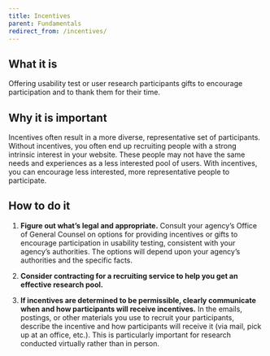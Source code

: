 ```yaml
---
title: Incentives
parent: Fundamentals
redirect_from: /incentives/
---
```


## What it is

Offering usability test or user research participants gifts to encourage participation and to thank them for their time.

## Why it is important

Incentives often result in a more diverse, representative set of participants. Without incentives, you often end up recruiting people with a strong intrinsic interest in your website. These people may not have the same needs and experiences as a less interested pool of users. With incentives, you can encourage less interested, more representative people to participate.

## How to do it

1. **Figure out what’s legal and appropriate.** Consult your agency’s Office of General Counsel on options for providing incentives or gifts to encourage participation in usability testing, consistent with your agency’s authorities. The options will depend upon your agency’s authorities and the specific facts.

2. **Consider contracting for a recruiting service to help you get an effective research pool.**

3. **If incentives are determined to be permissible, clearly communicate when and how participants will receive incentives.** In the emails, postings, or other materials you use to recruit your participants, describe the incentive and how participants will receive it (via mail, pick up at an office, etc.). This is particularly important for research conducted virtually rather than in person.
